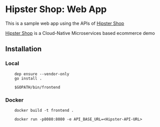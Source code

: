 # Hipster Shop: Web App 

This is a sample web app using the APIs of [Hipster Shop](https://github.com/GoogleCloudPlatform/microservices-demo)


[Hipster Shop](https://github.com/GoogleCloudPlatform/microservices-demo) is a Cloud-Native Microservices based ecommerce demo

## Installation

### Local

```
    dep ensure --vendor-only
    go install .

    $GOPATH/bin/frontend
```

### Docker

```
    docker build -t frontend .

    docker run -p8080:8080 -e API_BASE_URL=<Hipster-API-URL>
```
